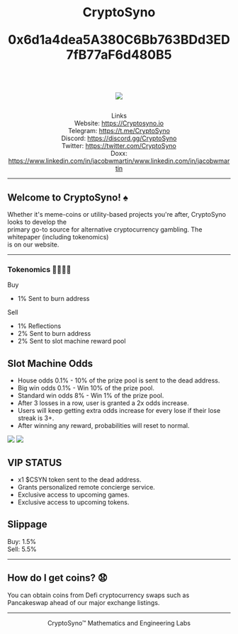 <h1 align="center">
CryptoSyno  
   
0x6d1a4dea5A380C6Bb763BDd3ED7fB77aF6d480B5  
<br/><br/>
<img src="https://i.ibb.co/r3qSpxq/cryptosyno-crossed-transparent-1-min.png">  
</h1>
<div align="center">  

Links  
Website: https://Cryptosyno.io  
Telegram: https://t.me/CryptoSyno  
Discord: https://discord.gg/CryptoSyno  
Twitter: https://twitter.com/CryptoSyno  
Doxx: https://www.linkedin.com/in/jacobwmartin/www.linkedin.com/in/jacobwmartin  

</div>  

-------
## Welcome to CryptoSyno! ♠

Whether it's meme-coins or utility-based projects you're after, CryptoSyno looks to develop the  
primary go-to source for alternative cryptocurrency gambling. The whitepaper (including tokenomics)  
is on our website.  

-------
### Tokenomics 🧪👨🏻‍🔬

Buy
- 1% Sent to burn address

Sell
- 1% Reflections
- 2% Sent to burn address
- 2% Sent to slot machine reward pool

## Slot Machine Odds
- House odds 0.1% - 10% of the prize pool is sent to the dead address.
- Big win odds 0.1% - Win 10% of the prize pool.
- Standard win odds 8% - Win 1% of the prize pool.
- After 3 losses in a row, user is granted a 2x  odds increase. 
- Users will keep getting extra odds increase for every lose if their lose streak is 3+. 
- After winning any reward, probabilities will reset to normal.

<img src="https://i.ibb.co/fHkfVbJ/IMAGE-2022-04-22-09-47-16.jpg">
<img src="https://gcdnb.pbrd.co/images/YhSW6VG5jZvj.jpg?o=1">

## VIP STATUS
- x1 $CSYN token sent to the dead address.
- Grants personalized remote concierge service.
- Exclusive access to upcoming games.
- Exclusive access to upcoming tokens.
   
## Slippage  
Buy: 1.5%  
Sell: 5.5%  


-------
## How do I get coins? 😧 

You can obtain coins from Defi cryptocurrency swaps such as Pancakeswap ahead of our major exchange listings.


<div align="center">  
      
    
*********************************************************  
    
CryptoSyno™ Mathematics and Engineering Labs
     
</div align="center">     
